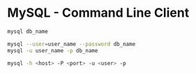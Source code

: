# MySQL - Command Line Client

```bash
mysql db_name
```

```bash
mysql --user=user_name --password db_name
mysql -u user_name -p db_name
```

```bash
mysql -h <host> -P <port> -u <user> -p
```

